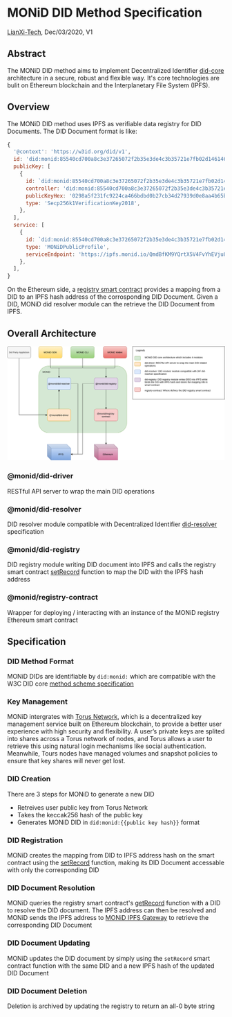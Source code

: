 # MONiD DID Method Specification

[LianXi-Tech](https://lianxi-tech.com), Dec/03/2020, V1

## Abstract

The MONiD DID method aims to implement Decentralized Identifier [did-core](https://www.w3.org/TR/did-core/) architecture in a secure, robust and flexible way. It's core technologies are bulit on Ethereum blockchain and the Interplanetary File System (IPFS).

## Overview

The MONiD DID method uses IPFS as verifiable data registry for DID Documents. The DID Document format is like:

```js
{
  '@context': 'https://w3id.org/did/v1',
  id: 'did:monid:85540cd700a8c3e37265072f2b35e3de4c3b35721e7fb02d146146262fdc8089',
  publicKey: [
    {
      id: `did:monid:85540cd700a8c3e37265072f2b35e3de4c3b35721e7fb02d146146262fdc8089#keys-1`,
      controller: 'did:monid:85540cd700a8c3e37265072f2b35e3de4c3b35721e7fb02d146146262fdc8089',
      publicKeyHex: '0298a5f231fc9224ca466bdbd0b27cb34d27939d0e8aa4b65ba4ef1ed805f14975',
      type: 'Secp256k1VerificationKey2018',
    },
  ],
  service: [
    {
      id: `did:monid:85540cd700a8c3e37265072f2b35e3de4c3b35721e7fb02d146146262fdc8089`,
      type: 'MONiDPublicProfile',
      serviceEndpoint: 'https://ipfs.monid.io/QmdBfKM9YQrtX5V4FvYhEVju8VsVE5488ufcJ9rWWgD892',
    },
  ],
}
```

On the Ethereum side, a [registry smart contract](https://github.com/lianxi-tech/monid/blob/master/packages/monid-registry-contract/contracts/Registry.sol) provides a mapping from a DID to an IPFS hash address of the corrosponding DID Document. Given a DID, MONiD did resolver module can the retrieve the DID Document from IPFS.

## Overall Architecture

![Architecture](./images/Architecture.png)

### @monid/did-driver

RESTful API server to wrap the main DID operations

### @monid/did-resolver

DID resolver module compatible with Decentralized Identifier [did-resolver](https://github.com/decentralized-identity/did-resolver) specification

### @monid/did-registry

DID registry module writing DID document into IPFS and calls the registry smart contract [setRecord](https://github.com/lianxi-tech/monid/blob/master/packages/monid-registry-contract/contracts/Registry.sol#L18) function to map the DID with the IPFS hash address

### @monid/registry-contract

Wrapper for deploying / interacting with an instance of the MONiD registry Ethereum smart contract

## Specification

### DID Method Format

MONiD DIDs are identifiable by `did:monid:` which are compatible with the W3C DID core [method scheme specification](https://w3c.github.io/did-core/#method-schemes)

### Key Management

MONiD intergrates with [Torus Network](https://tor.us/), which is a decentralized key management service built on Ethereum blockchain, to provide a better user experience with high security and flexibility. A user’s private keys are splited into shares across a Torus network of nodes, and Torus allows a user to retrieve this using natural login mechanisms like social authentication. Meanwhile, Tours nodes have managed volumes and snapshot policies to ensure that key shares will never get lost.

### DID Creation

There are 3 steps for MONiD to generate a new DID

- Retreives user public key from Torus Network
- Takes the keccak256 hash of the public key
- Generates MONiD DID in `did:monid:{{public key hash}}` format

### DID Registration

MONiD creates the mapping from DID to IPFS address hash on the smart contract using the [setRecord](https://github.com/lianxi-tech/monid/blob/master/packages/monid-registry-contract/contracts/Registry.sol#L18) function, making its DID Document accessable with only the corresponding DID

### DID Document Resolution

MONiD queries the registry smart contract's [getRecord](https://github.com/lianxi-tech/monid/blob/master/packages/monid-registry-contract/contracts/Registry.sol#L26) function with a DID to resolve the DID document. The IPFS address can then be resolved and MONiD sends the IPFS address to [MONiD IPFS Gateway](https://ipfs.monid.io/) to retrieve the corresponding DID Document

### DID Document Updating

MONiD updates the DID document by simply using the `setRecord` smart contract function with the same DID and a new IPFS hash of the updated DID Document

### DID Document Deletion

Deletion is archived by updating the registry to return an all-0 byte string
